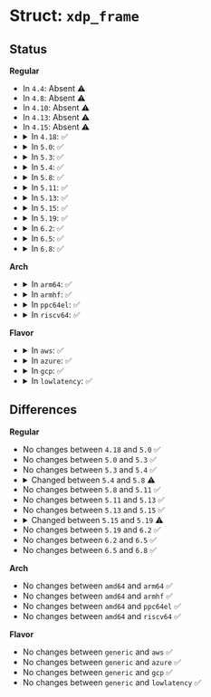 # Struct: <code>xdp_frame</code>

## Status
<b>Regular</b>
<ul>
<li>
In <code>4.4</code>: Absent ⚠️
</li>
<li>
In <code>4.8</code>: Absent ⚠️
</li>
<li>
In <code>4.10</code>: Absent ⚠️
</li>
<li>
In <code>4.13</code>: Absent ⚠️
</li>
<li>
In <code>4.15</code>: Absent ⚠️
</li>
<li>
<details>
<summary>In <code>4.18</code>: ✅</summary>

```c
struct xdp_frame {
    void *data;
    u16 len;
    u16 headroom;
    u16 metasize;
    struct xdp_mem_info mem;
    struct net_device *dev_rx;
};
```
</details>
</li>
<li>
<details>
<summary>In <code>5.0</code>: ✅</summary>

```c
struct xdp_frame {
    void *data;
    u16 len;
    u16 headroom;
    u16 metasize;
    struct xdp_mem_info mem;
    struct net_device *dev_rx;
};
```
</details>
</li>
<li>
<details>
<summary>In <code>5.3</code>: ✅</summary>

```c
struct xdp_frame {
    void *data;
    u16 len;
    u16 headroom;
    u16 metasize;
    struct xdp_mem_info mem;
    struct net_device *dev_rx;
};
```
</details>
</li>
<li>
<details>
<summary>In <code>5.4</code>: ✅</summary>

```c
struct xdp_frame {
    void *data;
    u16 len;
    u16 headroom;
    u16 metasize;
    struct xdp_mem_info mem;
    struct net_device *dev_rx;
};
```
</details>
</li>
<li>
<details>
<summary>In <code>5.8</code>: ✅</summary>

```c
struct xdp_frame {
    void *data;
    u16 len;
    u16 headroom;
    u32 metasize;
    u32 frame_sz;
    struct xdp_mem_info mem;
    struct net_device *dev_rx;
};
```
</details>
</li>
<li>
<details>
<summary>In <code>5.11</code>: ✅</summary>

```c
struct xdp_frame {
    void *data;
    u16 len;
    u16 headroom;
    u32 metasize;
    u32 frame_sz;
    struct xdp_mem_info mem;
    struct net_device *dev_rx;
};
```
</details>
</li>
<li>
<details>
<summary>In <code>5.13</code>: ✅</summary>

```c
struct xdp_frame {
    void *data;
    u16 len;
    u16 headroom;
    u32 metasize;
    u32 frame_sz;
    struct xdp_mem_info mem;
    struct net_device *dev_rx;
};
```
</details>
</li>
<li>
<details>
<summary>In <code>5.15</code>: ✅</summary>

```c
struct xdp_frame {
    void *data;
    u16 len;
    u16 headroom;
    u32 metasize;
    u32 frame_sz;
    struct xdp_mem_info mem;
    struct net_device *dev_rx;
};
```
</details>
</li>
<li>
<details>
<summary>In <code>5.19</code>: ✅</summary>

```c
struct xdp_frame {
    void *data;
    u16 len;
    u16 headroom;
    u32 metasize;
    u32 frame_sz;
    struct xdp_mem_info mem;
    struct net_device *dev_rx;
    u32 flags;
};
```
</details>
</li>
<li>
<details>
<summary>In <code>6.2</code>: ✅</summary>

```c
struct xdp_frame {
    void *data;
    u16 len;
    u16 headroom;
    u32 metasize;
    struct xdp_mem_info mem;
    struct net_device *dev_rx;
    u32 frame_sz;
    u32 flags;
};
```
</details>
</li>
<li>
<details>
<summary>In <code>6.5</code>: ✅</summary>

```c
struct xdp_frame {
    void *data;
    u16 len;
    u16 headroom;
    u32 metasize;
    struct xdp_mem_info mem;
    struct net_device *dev_rx;
    u32 frame_sz;
    u32 flags;
};
```
</details>
</li>
<li>
<details>
<summary>In <code>6.8</code>: ✅</summary>

```c
struct xdp_frame {
    void *data;
    u16 len;
    u16 headroom;
    u32 metasize;
    struct xdp_mem_info mem;
    struct net_device *dev_rx;
    u32 frame_sz;
    u32 flags;
};
```
</details>
</li>
</ul>
<b>Arch</b>
<ul>
<li>
<details>
<summary>In <code>arm64</code>: ✅</summary>

```c
struct xdp_frame {
    void *data;
    u16 len;
    u16 headroom;
    u16 metasize;
    struct xdp_mem_info mem;
    struct net_device *dev_rx;
};
```
</details>
</li>
<li>
<details>
<summary>In <code>armhf</code>: ✅</summary>

```c
struct xdp_frame {
    void *data;
    u16 len;
    u16 headroom;
    u16 metasize;
    struct xdp_mem_info mem;
    struct net_device *dev_rx;
};
```
</details>
</li>
<li>
<details>
<summary>In <code>ppc64el</code>: ✅</summary>

```c
struct xdp_frame {
    void *data;
    u16 len;
    u16 headroom;
    u16 metasize;
    struct xdp_mem_info mem;
    struct net_device *dev_rx;
};
```
</details>
</li>
<li>
<details>
<summary>In <code>riscv64</code>: ✅</summary>

```c
struct xdp_frame {
    void *data;
    u16 len;
    u16 headroom;
    u16 metasize;
    struct xdp_mem_info mem;
    struct net_device *dev_rx;
};
```
</details>
</li>
</ul>
<b>Flavor</b>
<ul>
<li>
<details>
<summary>In <code>aws</code>: ✅</summary>

```c
struct xdp_frame {
    void *data;
    u16 len;
    u16 headroom;
    u16 metasize;
    struct xdp_mem_info mem;
    struct net_device *dev_rx;
};
```
</details>
</li>
<li>
<details>
<summary>In <code>azure</code>: ✅</summary>

```c
struct xdp_frame {
    void *data;
    u16 len;
    u16 headroom;
    u16 metasize;
    struct xdp_mem_info mem;
    struct net_device *dev_rx;
};
```
</details>
</li>
<li>
<details>
<summary>In <code>gcp</code>: ✅</summary>

```c
struct xdp_frame {
    void *data;
    u16 len;
    u16 headroom;
    u16 metasize;
    struct xdp_mem_info mem;
    struct net_device *dev_rx;
};
```
</details>
</li>
<li>
<details>
<summary>In <code>lowlatency</code>: ✅</summary>

```c
struct xdp_frame {
    void *data;
    u16 len;
    u16 headroom;
    u16 metasize;
    struct xdp_mem_info mem;
    struct net_device *dev_rx;
};
```
</details>
</li>
</ul>

## Differences
<b>Regular</b>
<ul>
<li>
No changes between <code>4.18</code> and <code>5.0</code> ✅
</li>
<li>
No changes between <code>5.0</code> and <code>5.3</code> ✅
</li>
<li>
No changes between <code>5.3</code> and <code>5.4</code> ✅
</li>
<li>
<details>
<summary>Changed between <code>5.4</code> and <code>5.8</code> ⚠️</summary>
<ul>
<li>
<b>Field added. </b>
<code>u32 frame_sz</code>
</li>
<li>
<b>Field type changed. </b>
<code>u16 metasize</code> ➡️ <code>u32 metasize</code>
</li>
</ul>
</details>
</li>
<li>
No changes between <code>5.8</code> and <code>5.11</code> ✅
</li>
<li>
No changes between <code>5.11</code> and <code>5.13</code> ✅
</li>
<li>
No changes between <code>5.13</code> and <code>5.15</code> ✅
</li>
<li>
<details>
<summary>Changed between <code>5.15</code> and <code>5.19</code> ⚠️</summary>
<ul>
<li>
<b>Field added. </b>
<code>u32 flags</code>
</li>
</ul>
</details>
</li>
<li>
No changes between <code>5.19</code> and <code>6.2</code> ✅
</li>
<li>
No changes between <code>6.2</code> and <code>6.5</code> ✅
</li>
<li>
No changes between <code>6.5</code> and <code>6.8</code> ✅
</li>
</ul>
<b>Arch</b>
<ul>
<li>
No changes between <code>amd64</code> and <code>arm64</code> ✅
</li>
<li>
No changes between <code>amd64</code> and <code>armhf</code> ✅
</li>
<li>
No changes between <code>amd64</code> and <code>ppc64el</code> ✅
</li>
<li>
No changes between <code>amd64</code> and <code>riscv64</code> ✅
</li>
</ul>
<b>Flavor</b>
<ul>
<li>
No changes between <code>generic</code> and <code>aws</code> ✅
</li>
<li>
No changes between <code>generic</code> and <code>azure</code> ✅
</li>
<li>
No changes between <code>generic</code> and <code>gcp</code> ✅
</li>
<li>
No changes between <code>generic</code> and <code>lowlatency</code> ✅
</li>
</ul>
